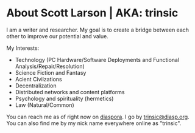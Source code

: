 # About Scott Larson | AKA: trinsic

I am a writer and researcher. My goal is to create a bridge between each other to improve our potential and value.

My Interests:
- Technology (PC Hardware/Software Deployments and Functional Analysis/Repair/Resolution)
- Science Fiction and Fantasy
- Acient Civilzations
- Decentralization
- Distributed networks and content platforms
- Psychology and spirituality (hermetics)
- Law (Natural/Common)

You can reach me as of right now on [diaspora](https://diasp.org/). I go by trinsic@diasp.org. You can also find me by my nick name everywhere online as "trinsic". 
